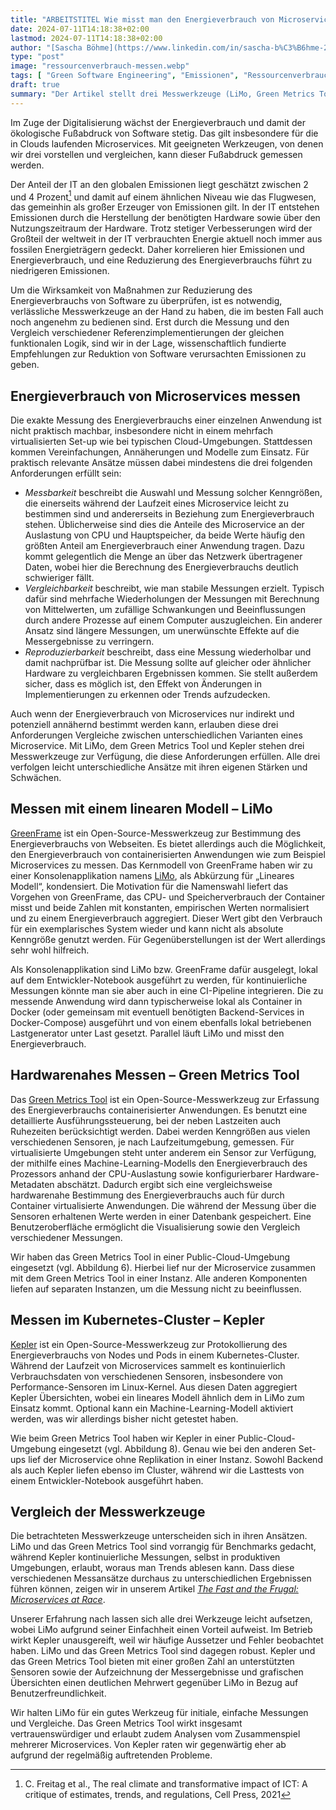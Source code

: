 ```yaml
---
title: "ARBEITSTITEL Wie misst man den Energieverbrauch von Microservices?"
date: 2024-07-11T14:18:38+02:00
lastmod: 2024-07-11T14:18:38+02:00
author: "[Sascha Böhme](https://www.linkedin.com/in/sascha-b%C3%B6hme-24b1782b6/), [Andreas Weber](https://www.linkedin.com/in/andreas-weber-green/) und [Florian Wende](https://www.linkedin.com/in/fwende/)"
type: "post"
image: "ressourcenverbrauch-messen.webp"
tags: [ "Green Software Engineering", "Emissionen", "Ressourcenverbrauch", "Messen", "Tools" ]
draft: true
summary: "Der Artikel stellt drei Messwerkzeuge (LiMo, Green Metrics Tool und Kepler) für den Energieverbrauch von Software vor und vergleicht diese."
---
```


Im Zuge der Digitalisierung wächst der Energieverbrauch und damit der ökologische Fußabdruck von Software
stetig. Das gilt insbesondere für die in Clouds laufenden Microservices. Mit geeigneten Werkzeugen, von denen wir
drei vorstellen und vergleichen, kann dieser Fußabdruck gemessen werden.

Der Anteil der IT an den globalen Emissionen liegt geschätzt zwischen 2 und 4 Prozent[^1] und damit auf einem
ähnlichen Niveau wie das Flugwesen, das gemeinhin als großer Erzeuger von Emissionen gilt. In der IT entstehen
Emissionen durch die Herstellung der benötigten Hardware sowie über den Nutzungszeitraum der Hardware. Trotz stetiger
Verbesserungen wird der Großteil der weltweit in der IT verbrauchten Energie aktuell noch immer aus fossilen
Energieträgern gedeckt. Daher korrelieren hier Emissionen und Energieverbrauch, und eine Reduzierung des
Energieverbrauchs führt zu niedrigeren Emissionen.

Um die Wirksamkeit von Maßnahmen zur Reduzierung des Energieverbrauchs von Software zu überprüfen, ist es notwendig,
verlässliche Messwerkzeuge an der Hand zu haben, die im besten Fall auch noch angenehm zu bedienen sind. Erst durch
die Messung und den Vergleich verschiedener Referenzimplementierungen der gleichen funktionalen Logik, sind wir in der
Lage, wissenschaftlich fundierte Empfehlungen zur Reduktion von Software verursachten Emissionen zu geben.

## Energieverbrauch von Microservices messen

Die exakte Messung des Energieverbrauchs einer einzelnen Anwendung ist nicht praktisch machbar, insbesondere nicht in
einem mehrfach virtualisierten Set-up wie bei typischen Cloud-Umgebungen. Stattdessen kommen Vereinfachungen,
Annäherungen und Modelle zum Einsatz. Für praktisch relevante Ansätze müssen dabei mindestens die drei folgenden
Anforderungen erfüllt sein:

* _Messbarkeit_ beschreibt die Auswahl und Messung solcher Kenngrößen, die einerseits während der Laufzeit eines
  Microservice leicht zu bestimmen sind und andererseits in Beziehung zum Energieverbrauch stehen. Üblicherweise sind
  dies die Anteile des Microservice an der Auslastung von CPU und Hauptspeicher, da beide Werte häufig den größten
  Anteil am Energieverbrauch einer Anwendung tragen. Dazu kommt gelegentlich die Menge an über das Netzwerk übertragener
  Daten, wobei hier die Berechnung des Energieverbrauchs deutlich schwieriger fällt.
* _Vergleichbarkeit_ beschreibt, wie man stabile Messungen erzielt. Typisch dafür sind mehrfache Wiederholungen der
  Messungen mit Berechnung von Mittelwerten, um zufällige Schwankungen und Beeinflussungen durch andere Prozesse auf
  einem Computer auszugleichen. Ein anderer Ansatz sind längere Messungen, um unerwünschte Effekte auf die
  Messergebnisse zu verringern.
* _Reproduzierbarkeit_ beschreibt, dass eine Messung wiederholbar und damit nachprüfbar ist. Die Messung sollte auf
  gleicher oder ähnlicher Hardware zu vergleichbaren Ergebnissen kommen. Sie stellt außerdem sicher, dass es möglich
  ist, den Effekt von Änderungen in Implementierungen zu erkennen oder Trends aufzudecken.

Auch wenn der Energieverbrauch von Microservices nur indirekt und potenziell annähernd bestimmt werden kann, erlauben
diese drei Anforderungen Vergleiche zwischen unterschiedlichen Varianten eines Microservice. Mit LiMo, dem Green Metrics
Tool und Kepler stehen drei Messwerkzeuge zur Verfügung, die diese Anforderungen erfüllen. Alle drei verfolgen leicht
unterschiedliche Ansätze mit ihren eigenen Stärken und Schwächen.

## Messen mit einem linearen Modell – LiMo

[GreenFrame](https://github.com/marmelab/greenframe-cli/blob/main/src/model/README.md) ist ein Open-Source-Messwerkzeug
zur Bestimmung des Energieverbrauchs von Webseiten. Es bietet
allerdings auch die Möglichkeit, den Energieverbrauch von containerisierten Anwendungen wie zum Beispiel Microservices
zu messen. Das Kernmodell von GreenFrame haben wir zu einer Konsolenapplikation
namens [LiMo](https://github.com/qaware/microservice-energy-consumption-benchmark), als Abkürzung für „Lineares Modell“,
kondensiert. Die Motivation für die Namenswahl liefert das Vorgehen von GreenFrame, das CPU- und Speicherverbrauch der
Container misst und beide Zahlen mit konstanten, empirischen Werten normalisiert und zu einem Energieverbrauch
aggregiert. Dieser Wert gibt den Verbrauch für ein exemplarisches System wieder und kann nicht als
absolute Kenngröße genutzt werden. Für Gegenüberstellungen ist der Wert allerdings sehr wohl hilfreich.

Als Konsolenapplikation sind LiMo bzw. GreenFrame dafür ausgelegt, lokal auf dem Entwickler-Notebook ausgeführt zu
werden, für kontinuierliche Messungen könnte man sie aber auch in eine CI-Pipeline integrieren. Die zu messende
Anwendung wird dann typischerweise lokal als Container in Docker (oder gemeinsam mit eventuell benötigten
Backend-Services in Docker-Compose) ausgeführt und von einem ebenfalls lokal betriebenen Lastgenerator unter Last
gesetzt. Parallel läuft LiMo und misst den Energieverbrauch.

## Hardwarenahes Messen – Green Metrics Tool

Das [Green Metrics Tool](https://www.green-coding.io/de/projects/green-metrics-tool/) ist ein Open-Source-Messwerkzeug
zur Erfassung des Energieverbrauchs containerisierter
Anwendungen. Es benutzt eine detaillierte Ausführungssteuerung, bei der neben Lastzeiten auch Ruhezeiten berücksichtigt
werden. Dabei werden Kenngrößen aus vielen verschiedenen Sensoren, je nach Laufzeitumgebung, gemessen. Für
virtualisierte Umgebungen steht unter anderem ein Sensor zur Verfügung, der mithilfe eines Machine-Learning-Modells den
Energieverbrauch des Prozessors anhand der CPU-Auslastung sowie konfigurierbarer Hardware-Metadaten abschätzt. Dadurch
ergibt sich eine vergleichsweise hardwarenahe Bestimmung des Energieverbrauchs auch für durch Container virtualisierte
Anwendungen. Die während der Messung über die Sensoren erhaltenen Werte werden in einer Datenbank gespeichert. Eine
Benutzeroberfläche ermöglicht die Visualisierung sowie den Vergleich verschiedener Messungen.

Wir haben das Green Metrics Tool in einer Public-Cloud-Umgebung eingesetzt (vgl. Abbildung 6). Hierbei lief nur der
Microservice zusammen mit dem Green Metrics Tool in einer Instanz. Alle anderen Komponenten liefen auf separaten
Instanzen, um die Messung nicht zu beeinflussen.

## Messen im Kubernetes-Cluster – Kepler

[Kepler](https://sustainable-computing.io/) ist ein Open-Source-Messwerkzeug zur Protokollierung des Energieverbrauchs
von Nodes und Pods in einem
Kubernetes-Cluster. Während der Laufzeit von Microservices sammelt es kontinuierlich Verbrauchsdaten von verschiedenen
Sensoren, insbesondere von Performance-Sensoren im Linux-Kernel. Aus diesen Daten aggregiert Kepler Übersichten, wobei
ein lineares Modell ähnlich dem in LiMo zum Einsatz kommt. Optional kann ein Machine-Learning-Modell aktiviert werden,
was wir allerdings bisher nicht getestet haben.

Wie beim Green Metrics Tool haben wir Kepler in einer Public-Cloud-Umgebung eingesetzt (vgl. Abbildung 8). Genau wie bei
den anderen Set-ups lief der Microservice ohne Replikation in einer Instanz. Sowohl Backend als auch Kepler liefen
ebenso im Cluster, während wir die Lasttests von einem Entwickler-Notebook ausgeführt haben.

## Vergleich der Messwerkzeuge

Die betrachteten Messwerkzeuge unterscheiden sich in ihren Ansätzen. LiMo und das Green Metrics Tool sind vorrangig für
Benchmarks gedacht, während Kepler kontinuierliche Messungen, selbst in produktiven Umgebungen, erlaubt, woraus man
Trends ablesen kann. Dass diese verschiedenen Messansätze durchaus zu unterschiedlichen Ergebnissen führen können,
zeigen wir in unserem Artikel [_The Fast and the Frugal: Microservices at
Race_](https://blog.qaware.de/posts/the-fast-and-the-frugal-microservices-at-race/).

[//]: # (TODO: Fertigen Titel und Link einfügen)

Unserer Erfahrung nach lassen sich alle drei Werkzeuge leicht aufsetzen, wobei LiMo aufgrund seiner Einfachheit einen
Vorteil aufweist. Im Betrieb wirkt Kepler unausgereift, weil wir häufige Aussetzer und Fehler beobachtet haben. LiMo und
das Green Metrics Tool sind dagegen robust. Kepler und das Green Metrics Tool bieten mit einer großen Zahl an
unterstützten Sensoren sowie der Aufzeichnung der Messergebnisse und grafischen Übersichten einen deutlichen Mehrwert
gegenüber LiMo in Bezug auf Benutzerfreundlichkeit.

Wir halten LiMo für ein gutes Werkzeug für initiale, einfache Messungen und Vergleiche. Das Green Metrics Tool wirkt
insgesamt vertrauenswürdiger und erlaubt zudem Analysen vom Zusammenspiel mehrerer Microservices. Von Kepler raten wir
gegenwärtig eher ab aufgrund der regelmäßig auftretenden Probleme.

[^1]: C. Freitag et al., The real climate and transformative impact of ICT: A critique of estimates, trends, and
regulations, Cell Press, 2021
